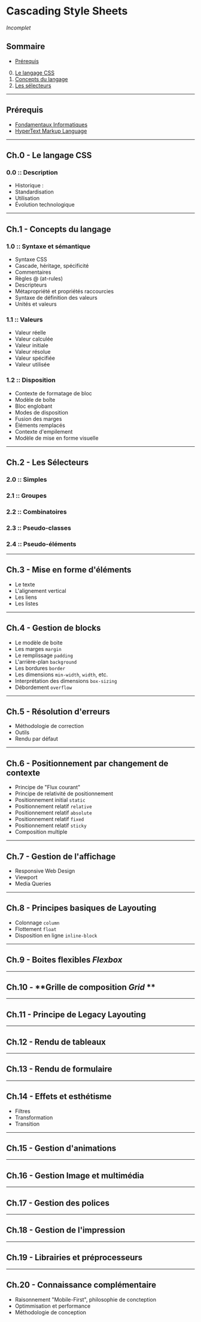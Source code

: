 # Cascading Style Sheets

_Incomplet_

## Sommaire

* [Prérequis](#prerequis)
0. [Le langage CSS](#ch0---le-langage-css)
1. [Concepts du langage](#ch1---concept-du-langage)
2. [Les sélecteurs](#ch2---les-selecteurs)

---

## Prérequis

- [Fondamentaux Informatiques](/fondamentaux-informatiques.md)
- [HyperText Markup Language](/html.md)

---

## Ch.0 - **Le langage CSS**

### 0.0 :: Description
- Historique : 
- Standardisation
- Utilisation
- Évolution technologique

---

## Ch.1 - **Concepts du langage**

### 1.0 :: Syntaxe et sémantique
- Syntaxe CSS
- Cascade, héritage, spécificité
- Commentaires
- Règles @ (at-rules)
- Descripteurs
- Métapropriété et propriétés raccourcies
- Syntaxe de définition des valeurs
- Unités et valeurs

### 1.1 :: Valeurs
- Valeur réelle
- Valeur calculée
- Valeur initiale
- Valeur résolue
- Valeur spécifiée
- Valeur utilisée

### 1.2 :: Disposition
- Contexte de formatage de bloc
- Modèle de boîte
- Bloc englobant
- Modes de disposition
- Fusion des marges
- Éléments remplacés
- Contexte d'empilement
- Modèle de mise en forme visuelle

---

## Ch.2 - **Les Sélecteurs**

### 2.0 :: Simples

### 2.1 :: Groupes

### 2.2 :: Combinatoires

### 2.3 :: Pseudo-classes

### 2.4 :: Pseudo-éléments

--- 

## Ch.3 - **Mise en forme d'éléments**
- Le texte
- L'alignement vertical
- Les liens
- Les listes

---

## Ch.4 - **Gestion de blocks**
- Le modèle de boite
- Les marges `margin`
- Le remplissage `padding`
- L'arrière-plan `background`
- Les bordures `border`
- Les dimensions `min-width`, `width`, etc.
- Interprétation des dimensions `box-sizing`
- Débordement `overflow`

---

## Ch.5 - **Résolution d'erreurs**
- Méthodologie de correction
- Outils
- Rendu par défaut

---

## Ch.6 - **Positionnement par changement de contexte**
- Principe de "Flux courant" 
- Principe de relativité de positionnement
- Positionnement initial `static`
- Positionnement relatif `relative`
- Positionnement relatif `absolute`
- Positionnement relatif `fixed`
- Positionnement relatif `sticky`
- Composition multiple

---

## Ch.7 - **Gestion de l'affichage**
- Responsive Web Design
- Viewport
- Media Queries

---

## Ch.8 - **Principes basiques de Layouting**
- Colonnage `column`
- Flottement `float`
- Disposition en ligne `inline-block`

---

## Ch.9 - **Boites flexibles _Flexbox_**

---

## Ch.10 - **Grille de composition _Grid_ **

---

## Ch.11 - **Principe de Legacy Layouting**

---

## Ch.12 - **Rendu de tableaux**

---

## Ch.13 - **Rendu de formulaire**

---

## Ch.14 - **Effets et esthétisme**
- Filtres
- Transformation
- Transition

---

## Ch.15 - **Gestion d'animations**

---

## Ch.16 - **Gestion Image et multimédia**

---

## Ch.17 - **Gestion des polices**

---

## Ch.18 - **Gestion de l'impression**

---

## Ch.19 - **Librairies et préprocesseurs**

---

## Ch.20 - **Connaissance complémentaire**
- Raisonnement "Mobile-First", philosophie de concteption
- Optimmisation et performance
- Méthodologie de conception